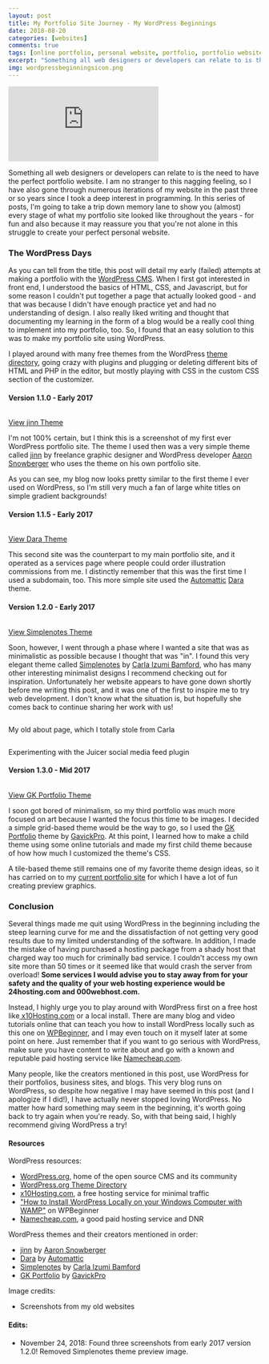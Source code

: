 ```yaml
---
layout: post
title: My Portfolio Site Journey - My WordPress Beginnings
date: 2018-08-20
categories: [websites]
comments: true
tags: [online portfolio, personal website, portfolio, portfolio website, web design, web development, wordpress]
excerpt: "Something all web designers or developers can relate to is the need to have the perfect portfolio website. I am no stranger to this nagging feeling, so I have also gone through numerous iterations of my website in the past three or so years since I took a deep interest in programming. In this series of posts, I'm going to take a trip down memory lane to show you (almost) every stage of what my portfolio site looked like throughout the years - for fun and also because it may reassure you that you're not alone in this struggle to create your perfect personal website."
img: wordpressbeginningsicon.png
---
```


<iframe class="video" src="https://www.youtube.com/embed/IGOW13_v0lE" frameborder="0" allow="accelerometer; autoplay; encrypted-media; gyroscope; picture-in-picture" allowfullscreen></iframe>

<p><first-letter>S</first-letter>omething all web designers or developers can relate to is the need to have the perfect portfolio website. I am no stranger to this nagging feeling, so I have also gone through numerous iterations of my website in the past three or so years since I took a deep interest in programming. In this series of posts, I'm going to take a trip down memory lane to show you (almost) every stage of what my portfolio site looked like throughout the years - for fun and also because it may reassure you that you're not alone in this struggle to create your perfect personal website.</p>

<h3>The WordPress Days</h3>

<p>As you can tell from the title, this post will detail my early (failed) attempts at making a portfolio with the <a href="https://wordpress.org" target="_blank">WordPress CMS</a>. When I first got interested in front end, I understood the basics of HTML, CSS, and Javascript, but for some reason I couldn't put together a page that actually looked good - and that was because I didn't have enough practice yet and had no understanding of design. I also really liked writing and thought that documenting my learning in the form of a blog would be a really cool thing to implement into my portfolio, too. So, I found that an easy solution to this was to make my portfolio site using WordPress.</p>

<p>I played around with many free themes from the WordPress <a href="https://wordpress.org/themes/" target="_blank">theme directory</a>, going crazy with plugins and plugging or deleting different bits of HTML and PHP in the editor, but mostly playing with CSS in the custom CSS section of the customizer.</p>

<h4>Version 1.1.0 - Early 2017</h4>

<img src="/img/wpportfolio1.png" alt="" class="img-fluid"/>

<p class="caption"><a href="https://wordpress.org/themes/jinn/" target="_blank">View jinn Theme</a></p>

<p>I'm not 100% certain, but I think this is a screenshot of my first ever WordPress portfolio site. The theme I used then was a very simple theme called <a href="https://wordpress.org/themes/jinn/" target="_blank">jinn</a> by freelance graphic designer and WordPress developer <a href="https://www.aaronsnowberger.com/" target="_blank">Aaron Snowberger</a> who uses the theme on his own portfolio site.</p>

<p>As you can see, my blog now looks pretty similar to the first theme I ever used on WordPress, so I'm still very much a fan of large white titles on simple gradient backgrounds!</p>

<h4>Version 1.1.5 - Early 2017</h4>

<img src="/img/artportfoliositescreenshot.png" alt="" class="img-fluid"/>

<p class="caption"><a href="https://wordpress.org/themes/dara/" target="_blank">View Dara Theme</a></p>

<p>This second site was the counterpart to my main portfolio site, and it operated as a services page where people could order illustration commissions from me. I distinctly remember that this was the first time I used a subdomain, too. This more simple site used the <a href="https://automattic.com/" target="_blank">Automattic</a> <a href="https://wordpress.org/themes/dara/" target="_blank">Dara</a> theme.</p>

<h4>Version 1.2.0 - Early 2017</h4>

<img src="/img/PortfolioSite.png" alt="" class="img-fluid"/>

<p class="caption"><a rel="noreferrer noopener" href="https://wordpress.org/themes/simplenotes/" target="_blank">View Simplenotes Theme</a></p>

<p>Soon, however, I went through a phase where I wanted a site that was as minimalistic as possible because I thought that was "in". I found this very elegant theme called <a href="https://wordpress.org/themes/simplenotes/" target="_blank">Simplenotes</a> by <a href="https://www.behance.net/carla-izumi-bamford" target="_blank">Carla Izumi Bamford</a>, who has many other interesting minimalist designs I recommend checking out for inspiration. Unfortunately her website appears to have gone down shortly before me writing this post, and it was one of the first to inspire me to try web development. I don't know what the situation is, but hopefully she comes back to continue sharing her work with us!</p>

<img src="/img/PortfolioSite3.png" alt="" class="img-fluid"/>

<p class="caption">My old about page, which I totally stole from Carla</p>

<img src="/img/PortfolioSite2.png" alt="" class="img-fluid"/>

<p class="caption">Experimenting with the Juicer social media feed plugin</p>

<h4>Version 1.3.0 - Mid 2017</h4>

<img src="/img/wpportfolio3gk.png" alt="" class="img-fluid"/>

<p class="caption"><a href="https://wordpress.org/themes/gk-portfolio/" target="_blank">View GK Portfolio Theme</a></p>

<p>I soon got bored of minimalism, so my third portfolio was much more focused on art because I wanted the focus this time to be images. I decided a simple grid-based theme would be the way to go, so I used the <a href="https://wordpress.org/themes/gk-portfolio/" target="_blank">GK Portfolio</a> theme by <a href="https://www.gavick.com/" target="_blank">GavickPro</a>. At this point, I learned how to make a child theme using some online tutorials and made my first child theme because of how how much I customized the theme's CSS.</p>

<p>A tile-based theme still remains one of my favorite theme design ideas, so it has carried on to my <a href="https://byliz.github.io" target="_blank">current portfolio site</a> for which I have a lot of fun creating preview graphics.</p>

<h3>Conclusion</h3>

<p>Several things made me quit using WordPress in the beginning including the steep learning curve for me and the dissatisfaction of not getting very good results due to my limited understanding of the software. In addition, I made the mistake of having purchased a hosting package from a shady host that charged way too much for criminally bad service. I couldn't access my own site more than 50 times or it seemed like that would crash the server from overload! <strong>Some services I would advise you to stay away from for your safety and the quality of your web hosting experience would be 24hosting.com and 000webhost.com.</strong></p>

<p>Instead, I highly urge you to play around with WordPress first on a free host like<a href="https://x10hosting.com" target="_blank"> x10Hosting.com</a> or a local install. There are many blog and video tutorials online that can teach you how to install WordPress locally such as this one on <a href="https://www.wpbeginner.com/wp-tutorials/how-to-install-wordpress-on-your-windows-computer-using-wamp/" target="_blank">WPBeginner</a>, and I may even touch on it myself later at some point on here. Just remember that if you want to go serious with WordPress, make sure you have content to write about and go with a known and reputable paid hosting service like <a href="https://namecheap.com" target="_blank">Namecheap.com</a>.</p>

<p>Many people, like the creators mentioned in this post, use WordPress for their portfolios, business sites, and blogs. This very blog runs on WordPress, so despite how negative I may have seemed in this post (and I apologize if I did!), I have actually never stopped loving WordPress. No matter how hard something may seem in the beginning, it's worth going back to try again when you're ready. So, with that being said, I highly recommend giving WordPress a try!</p>

<h4>Resources</h4>

<p>WordPress resources:</p>

<ul>
	<li><a href="https://wordpress.org/download" target="_blank">WordPress.org</a>, home of the open source CMS and its community</li>
	<li><a href="https://wordpress.org/themes/" target="_blank">WordPress.org Theme Directory</a></li>
	<li><a href="https://x10hosting.com" target="_blank">x10Hosting.com</a>, a free hosting service for minimal traffic</li>
	<li><a href="https://www.wpbeginner.com/wp-tutorials/how-to-install-wordpress-on-your-windows-computer-using-wamp/" target="_blank">"How to Install WordPress Locally on your Windows Computer with WAMP"</a> on WPBeginner</li>
	<li><a href="https://namecheap.com" target="_blank">Namecheap.com</a>, a good paid hosting service and DNR</li>
</ul>

<p>WordPress themes and their creators mentioned in order:</p>

<ul>
	<li><a href="https://wordpress.org/themes/jinn/" target="_blank">jinn</a> by <a href="https://www.aaronsnowberger.com/" target="_blank">Aaron Snowberger</a></li>
	<li><a href="https://wordpress.org/themes/dara/" target="_blank">Dara</a> by <a href="https://automattic.com/" target="_blank">Automattic</a></li>
	<li><a href="https://wordpress.org/themes/simplenotes/" target="_blank">Simplenotes</a> by <a href="https://www.behance.net/carla-izumi-bamford" target="_blank">Carla Izumi Bamford</a></li>
	<li><a href="https://wordpress.org/themes/gk-portfolio/" target="_blank">GK Portfolio</a> by <a href="https://www.gavick.com/" target="_blank">GavickPro</a></li>
</ul>

<p>Image credits:</p>

<ul>
	<li>Screenshots from my old websites</li>
</ul>

<h4>Edits:</h4>

<ul>
	<li>November 24, 2018: Found three screenshots from early 2017 version 1.2.0! Removed Simplenotes theme preview image.</li>
</ul>
